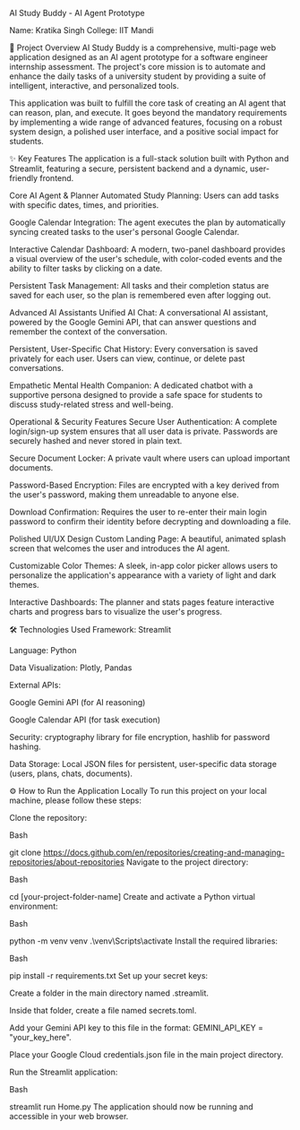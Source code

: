 AI Study Buddy - AI Agent Prototype

Name: Kratika Singh
College: IIT Mandi


🚀 Project Overview
AI Study Buddy is a comprehensive, multi-page web application designed as an AI agent prototype for a software engineer internship assessment. The project's core mission is to automate and enhance the daily tasks of a university student by providing a suite of intelligent, interactive, and personalized tools.

This application was built to fulfill the core task of creating an AI agent that can reason, plan, and execute. It goes beyond the mandatory requirements by implementing a wide range of advanced features, focusing on a robust system design, a polished user interface, and a positive social impact for students.

✨ Key Features
The application is a full-stack solution built with Python and Streamlit, featuring a secure, persistent backend and a dynamic, user-friendly frontend.

Core AI Agent & Planner
Automated Study Planning: Users can add tasks with specific dates, times, and priorities.

Google Calendar Integration: The agent executes the plan by automatically syncing created tasks to the user's personal Google Calendar.

Interactive Calendar Dashboard: A modern, two-panel dashboard provides a visual overview of the user's schedule, with color-coded events and the ability to filter tasks by clicking on a date.

Persistent Task Management: All tasks and their completion status are saved for each user, so the plan is remembered even after logging out.

Advanced AI Assistants
Unified AI Chat: A conversational AI assistant, powered by the Google Gemini API, that can answer questions and remember the context of the conversation.

Persistent, User-Specific Chat History: Every conversation is saved privately for each user. Users can view, continue, or delete past conversations.

Empathetic Mental Health Companion: A dedicated chatbot with a supportive persona designed to provide a safe space for students to discuss study-related stress and well-being.

Operational & Security Features
Secure User Authentication: A complete login/sign-up system ensures that all user data is private. Passwords are securely hashed and never stored in plain text.

Secure Document Locker: A private vault where users can upload important documents.

Password-Based Encryption: Files are encrypted with a key derived from the user's password, making them unreadable to anyone else.

Download Confirmation: Requires the user to re-enter their main login password to confirm their identity before decrypting and downloading a file.

Polished UI/UX Design
Custom Landing Page: A beautiful, animated splash screen that welcomes the user and introduces the AI agent.

Customizable Color Themes: A sleek, in-app color picker allows users to personalize the application's appearance with a variety of light and dark themes.

Interactive Dashboards: The planner and stats pages feature interactive charts and progress bars to visualize the user's progress.

🛠️ Technologies Used
Framework: Streamlit

Language: Python

Data Visualization: Plotly, Pandas

External APIs:

Google Gemini API (for AI reasoning)

Google Calendar API (for task execution)

Security: cryptography library for file encryption, hashlib for password hashing.

Data Storage: Local JSON files for persistent, user-specific data storage (users, plans, chats, documents).

⚙️ How to Run the Application Locally
To run this project on your local machine, please follow these steps:

Clone the repository:

Bash

git clone https://docs.github.com/en/repositories/creating-and-managing-repositories/about-repositories
Navigate to the project directory:

Bash

cd [your-project-folder-name]
Create and activate a Python virtual environment:

Bash

python -m venv venv
.\venv\Scripts\activate
Install the required libraries:

Bash

pip install -r requirements.txt
Set up your secret keys:

Create a folder in the main directory named .streamlit.

Inside that folder, create a file named secrets.toml.

Add your Gemini API key to this file in the format: GEMINI_API_KEY = "your_key_here".

Place your Google Cloud credentials.json file in the main project directory.

Run the Streamlit application:

Bash

streamlit run Home.py
The application should now be running and accessible in your web browser.
